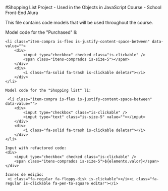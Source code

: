 #Shopping List Project - Used in the Objects in JavaScript Course - School Front-End Alura

This file contains code models that will be used throughout the course.

Model code for the "Purchased" li:

    <li class="item-compra is-flex is-justify-content-space-between" data-value="">
        <div>
            <input type="checkbox" checked class="is-clickable" />
            <span class="itens-comprados is-size-5"></span>
        </div>
        <div>
            <i class="fa-solid fa-trash is-clickable deletar"></i>
        </div>
    </li>

    Model code for the "Shopping list" li:

     <li class="item-compra is-flex is-justify-content-space-between" data-value="">
        <div>
            <input type="checkbox" class="is-clickable" />
            <input type="text" class="is-size-5" value=""></input>
        </div>
        <div>
            <i class="fa-solid fa-trash is-clickable deletar"></i>
        </div>
    </li>

    Input with refactored code:
    <div>
        <input type="checkbox" checked class="is-clickable" />
        <span class="itens-comprados is-size-5">${elemento.valor}</span>
    </div>

    Ícones de edição:
     <i class="fa-regular fa-floppy-disk is-clickable"></i><i class="fa-regular is-clickable fa-pen-to-square editar"></i>
